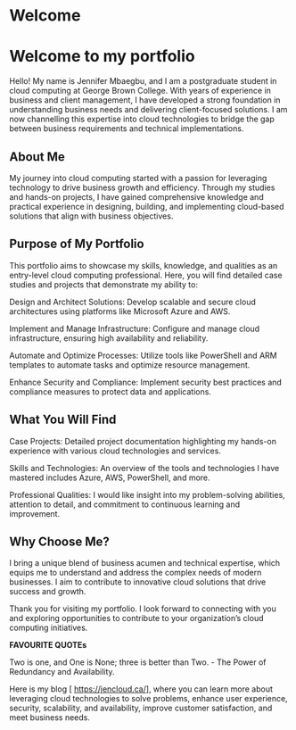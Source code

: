 # Welcome
# Welcome to my portfolio #

Hello! My name is Jennifer Mbaegbu, and I am a postgraduate student in cloud computing at George Brown College. With years of experience in business and client management, I have developed a strong foundation in understanding business needs and delivering client-focused solutions. I am now channelling this expertise into cloud technologies to bridge the gap between business requirements and technical implementations.

## About Me ##

My journey into cloud computing started with a passion for leveraging technology to drive business growth and efficiency. Through my studies and hands-on projects, I have gained comprehensive knowledge and practical experience in designing, building, and implementing cloud-based solutions that align with business objectives.

## Purpose of My Portfolio ##

This portfolio aims to showcase my skills, knowledge, and qualities as an entry-level cloud computing professional. Here, you will find detailed case studies and projects that demonstrate my ability to:

Design and Architect Solutions: Develop scalable and secure cloud architectures using platforms like Microsoft Azure and AWS.

Implement and Manage Infrastructure: Configure and manage cloud infrastructure, ensuring high availability and reliability.

Automate and Optimize Processes: Utilize tools like PowerShell and ARM templates to automate tasks and optimize resource management.

Enhance Security and Compliance: Implement security best practices and compliance measures to protect data and applications.

## What You Will Find ##

Case Projects: Detailed project documentation highlighting my hands-on experience with various cloud technologies and services.

Skills and Technologies: An overview of the tools and technologies I have mastered includes Azure, AWS, PowerShell, and more.

Professional Qualities: I would like insight into my problem-solving abilities, attention to detail, and commitment to continuous learning and improvement.

## Why Choose Me? ##

I bring a unique blend of business acumen and technical expertise, which equips me to understand and address the complex needs of modern businesses. I aim to contribute to innovative cloud solutions that drive success and growth.

Thank you for visiting my portfolio. I look forward to connecting with you and exploring opportunities to contribute to your organization’s cloud computing initiatives.

__FAVOURITE QUOTEs__

Two is one, and One is None; three is better than Two. - The Power of Redundancy and Availability.


Here is my blog [ https://jencloud.ca/], where you can learn more about leveraging cloud technologies to solve problems, enhance user experience, security, scalability, and availability, improve customer satisfaction, and meet business needs. 

